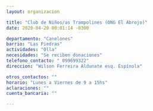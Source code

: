 ```yaml
---
layout: organizacion

title: "Club de Niños/as Trampolines (ONG El Abrojo)"
date: 2020-04-20 00:01:14 -0300

departamento: "Canelones"
barrio: "Las Piedras"
actividades: "Olla"
necesidades: "Se reciben donaciones"
telefono_contacto: " 099699322"
direccion: "Wilson Ferreira Aldunate esq. Espínola"

otros_contactos: ""
horario: "Lunes a Viernes de 9 a 15hs"
aclaraciones: ""
cuenta_bancaria: ""

---
```

